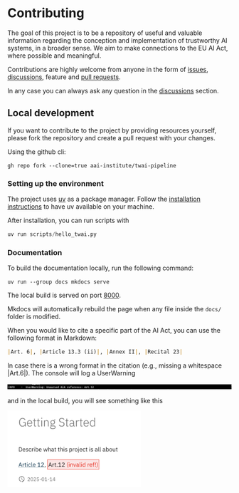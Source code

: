 # Contributing

The goal of this project is to be a repository of useful and valuable information
regarding the conception and implementation of trustworthy AI systems, in a broader sense.
We aim to make connections to the EU AI Act, where possible and meaningful.

Contributions are highly welcome from anyone in the form of [issues](https://github.com/aai-institute/twai-pipeline/issues), [discussions](https://github.com/aai-institute/twai-pipeline/discussions), feature and [pull requests](https://github.com/aai-institute/twai-pipeline/pulls).

In any case you can always ask any question in the
[discussions](https://github.com/aai-institute/twai-pipeline/discussions) section.

## Local development

If you want to contribute to the project by providing resources yourself,
please fork the repository and create a pull request with your changes.

Using the github cli:

```
gh repo fork --clone=true aai-institute/twai-pipeline
```

### Setting up the environment

The project uses [uv](https://github.com/astral-sh/uv) as a package
manager. Follow the [installation instructions](https://docs.astral.sh/uv/getting-started/installation/) to have uv available on your machine.

After installation, you can run scripts with

```python
uv run scripts/hello_twai.py
```

### Documentation

To build the documentation locally, run the following command:

```
uv run --group docs mkdocs serve
```

The local build is served on port [8000](http://127.0.0.1:8000/).

Mkdocs will automatically rebuild the page when any file inside the `docs/` folder is modified.

When you would like to cite a specific part of the AI Act, you can use the
following format in Markdown:

```md
|Art. 6|, |Article 13.3 (ii)|, |Annex II|, |Recital 23|
```

In case there is a wrong format in the citation
(e.g., missing a whitespace |Art.6|). The console will log a UserWarning

![ai_act_cite_user_warning.png](_assets/ai_act_cite_user_warning.png)

and in the local build, you will see something like this

<img src="_assets/ai_act_cite_user_warning_build.png" alt="drawing" width="300"/>
